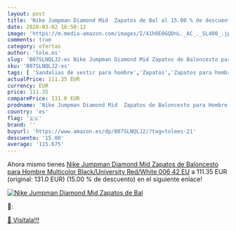 ```yaml
---
layout: post
title: 'Nike Jumpman Diamond Mid  Zapatos de Bal al 15.00 % de descuento'
date: 2020-03-02 16:50:12
image: 'https://m.media-amazon.com/images/I/41h0E0GQOnL._AC_._SL400_.jpg'
comments: true
category: ofertas
author: 'tole.es'
slug: 'B07SLNQLJ2-es Nike Jumpman Diamond Mid Zapatos de Baloncesto para Hombre...'
sku: 'B07SLNQLJ2-es'
tags: [ 'Sandalias de vestir para hombre','Zapatos','Zapatos para hombre','Zapatos y complementos','zapatos', ]
actualPrice: 111.35 EUR
currency: EUR
price: 111.35
comparePrice: 131.0 EUR
prodname: 'Nike Jumpman Diamond Mid  Zapatos de Baloncesto para Hombre  Multicolor  Black/University Red/White 006   42 EU'
country: 'es'
flag: '🇪🇸'
brand: ''
buyurl: 'https://www.amazon.es/dp/B07SLNQLJ2/?tag=tolees-21'
descuento: '15.00'
average: '115.675'
---
```


Ahora mismo tienes [Nike Jumpman Diamond Mid  Zapatos de Baloncesto para Hombre  Multicolor  Black/University Red/White 006   42 EU](https://www.amazon.es/dp/B07SLNQLJ2/?tag=tolees-21) a 111.35 EUR (original: 131.0 EUR) (15.00 %  de descuento) en el siguiente enlace!

[![Nike Jumpman Diamond Mid  Zapatos de Bal](https://m.media-amazon.com/images/I/41h0E0GQOnL._AC_._SL400_.jpg)](https://www.amazon.es/dp/B07SLNQLJ2/?tag=tolees-21)

🔎:


[🛒 Visítala!!!](https://www.amazon.es/dp/B07SLNQLJ2/?tag=tolees-21)
